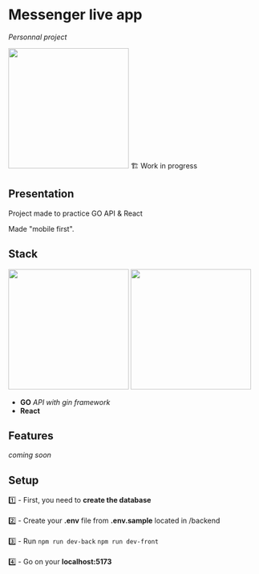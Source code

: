 # Messenger live app
*Personnal project*

<img src="https://images.unsplash.com/photo-1567954970774-58d6aa6c50dc?ixlib=rb-4.0.3&ixid=MnwxMjA3fDB8MHxwaG90by1wYWdlfHx8fGVufDB8fHx8&auto=format&fit=crop&w=2832&q=80" width="240" />
🏗️ Work in progress 

## Presentation
Project made to practice GO API & React

Made "mobile first".

## Stack
<img src="https://res.cloudinary.com/practicaldev/image/fetch/s--oIqU795h--/c_limit%2Cf_auto%2Cfl_progressive%2Cq_auto%2Cw_880/https://miro.medium.com/max/1400/1%2AGh4eaAQU432ZQH7qsVbJ_A.png" width="240" />
<img src="https://miro.medium.com/max/1400/1*Ifpd_HtDiK9u6h68SZgNuA.png" width="240"/>

<ul>
  <li><b>GO</b> <em>API with gin framework</em></li>
  <li> <b>React</b> </li>
</ul>

## Features
*coming soon*

## Setup

1️⃣ - First, you need to **create the database**<br><br>
2️⃣ - Create your **.env** file from **.env.sample** located in /backend<br><br>
3️⃣ - Run <code>npm run dev-back</code> <code>npm run dev-front</code><br><br>
4️⃣ - Go on your **localhost:5173**<br>
